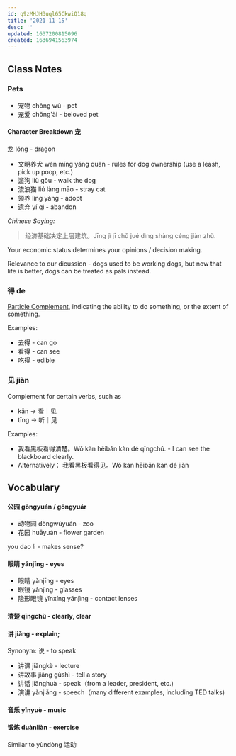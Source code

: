 ```yaml
---
id: q9zMHJH3uql65CkwiQ18q
title: '2021-11-15'
desc: ''
updated: 1637200815096
created: 1636941563974
---
```


## Class Notes

### Pets

- 宠物 chǒng wù - pet
- 宠爱 chǒng'ài - beloved pet


#### Character Breakdown 宠
 龙 lóng - dragon

- 文明养犬 wén míng yǎng quǎn - rules for dog ownership (use a leash, pick up poop, etc.)
- 遛狗 liù gǒu - walk the dog
- 流浪猫 liú làng māo - stray cat
- 领养 lǐng yǎng - adopt
- 遗弃 yí qì - abandon

_Chinese Saying:_

> 经济基础决定上层建筑。Jīng jì jī chǔ jué dìng shàng céng jiàn zhù.

Your economic status determines your opinions / decision making.

Relevance to our dicussion - dogs used to be working dogs, but now that life is better, dogs can be treated as pals instead.

### 得 de

[Particle Complement](https://resources.allsetlearning.com/chinese/grammar/Complement), indicating the ability to do something, or the extent of something. 

Examples:
- 去得 - can go
- 看得 - can see
- 吃得 - edible

### 见 jiàn

Complement for certain verbs, such as 
- kān ->  看｜见
- tīng -> 听｜见

Examples:
- 我看黑板看得清楚。Wǒ kàn hēibǎn kàn dé qīngchǔ. - I can see the blackboard clearly.
- Alternatively： 我看黑板看得见。Wǒ kàn hēibǎn kàn dé jiàn

## Vocabulary

#### 公园 gōngyuán / gōngyuár

- 动物园 dòngwùyuán - zoo
- 花园  huāyuán - flower garden

you dao li - makes sense?

#### 眼睛 yǎnjīng - eyes 

- 眼睛 yǎnjīng - eyes
- 眼镜 yǎnjìng - glasses
- 隐形眼镜 yǐnxíng yǎnjìng - contact lenses


#### 清楚 qīngchǔ - clearly, clear

#### 讲 jiǎng - explain;

Synonym: 说 - to speak

- 讲课 jiǎngkè - lecture
- 讲故事 jiǎng gùshì - tell a story
- 讲话 jiǎnghuà - speak（from a leader, president, etc.)
- 演讲 yǎnjiǎng - speech（many different examples, including TED talks)

#### 音乐 yīnyuè - music

#### 锻炼 duànliàn - exercise

Similar to yùndòng 运动